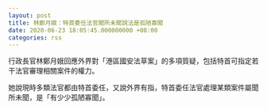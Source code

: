 ```yaml
---
layout: post
title: 林鄭月娥：特首委任法官聞所未聞說法是孤陋寡聞
date: 2020-06-23 18:05:45.000000000 +08:00
categories: rss
---
```


行政長官林鄭月娥回應外界對「港區國安法草案」的多項質疑，包括特首可指定若干法官審理相關案件的權力。

她說現時多類法官都由特首委任，又說外界有指，特首委任法官處理某類案件屬聞所未聞，是「有少少孤陋寡聞」。
